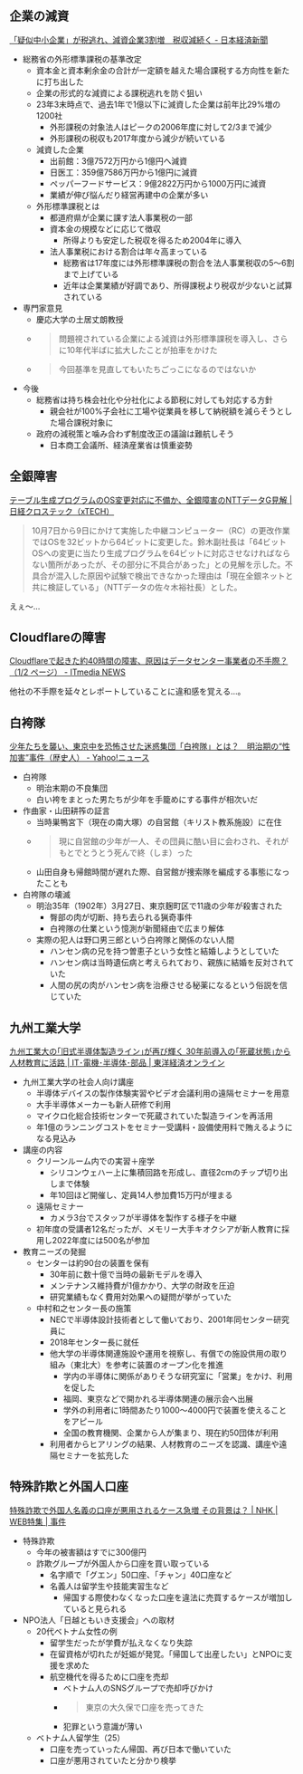 ## 企業の減資

[「疑似中小企業」が税逃れ、減資企業3割増　税収減続く - 日本経済新聞](https://www.nikkei.com/article/DGXZQOUA0244G0S3A101C2000000/)

- 総務省の外形標準課税の基準改定
  - 資本金と資本剰余金の合計が一定額を越えた場合課税する方向性を新たに打ち出した
  - 企業の形式的な減資による課税逃れを防ぐ狙い
  - 23年3末時点で、過去1年で1億以下に減資した企業は前年比29%増の1200社
    - 外形課税の対象法人はピークの2006年度に対して2/3まで減少
    - 外形課税の税収も2017年度から減少が続いている
  - 減資した企業
    - 出前館：3億7572万円から1億円へ減資
    - 日医工：359億7586万円から1億円に減資
    - ペッパーフードサービス：9億2822万円から1000万円に減資
    - 業績が伸び悩んだり経営再建中の企業が多い
  - 外形標準課税とは
    - 都道府県が企業に課す法人事業税の一部
    - 資本金の規模などに応じて徴収
      - 所得よりも安定した税収を得るため2004年に導入
    - 法人事業税における割合は年々高まっている
      - 総務省は17年度には外形標準課税の割合を法人事業税収の5～6割まで上げている
      - 近年は企業業績が好調であり、所得課税より税収が少ないと試算されている
- 専門家意見
  - 慶応大学の土居丈朗教授
  - > 問題視されている企業による減資は外形標準課税を導入し、さらに10年代半ばに拡大したことが拍車をかけた
  - > 今回基準を見直してもいたちごっこになるのではないか
- 今後
  - 総務省は持ち株会社化や分社化による節税に対しても対応する方針
    - 親会社が100%子会社に工場や従業員を移して納税額を減らそうとした場合課税対象に
  - 政府の減税策と噛み合わず制度改正の議論は難航しそう
    - 日本商工会議所、経済産業省は慎重姿勢

## 全銀障害

[テーブル生成プログラムのOS変更対応に不備か、全銀障害のNTTデータG見解 | 日経クロステック（xTECH）](https://xtech.nikkei.com/atcl/nxt/news/18/16234/)

> 10月7日から9日にかけて実施した中継コンピューター（RC）の更改作業ではOSを32ビットから64ビットに変更した。鈴木副社長は「64ビットOSへの変更に当たり生成プログラムを64ビットに対応させなければならない箇所があったが、その部分に不具合があった」との見解を示した。不具合が混入した原因や試験で検出できなかった理由は「現在全銀ネットと共に検証している」（NTTデータの佐々木裕社長）とした。

えぇ～…

## Cloudflareの障害

[Cloudflareで起きた約40時間の障害、原因はデータセンター事業者の不手際？（1/2 ページ） - ITmedia NEWS](https://www.itmedia.co.jp/news/articles/2311/07/news106.html)

他社の不手際を延々とレポートしていることに違和感を覚える…。

## 白袴隊

[少年たちを襲い、東京中を恐怖させた迷惑集団「白袴隊」とは？　明治期の“性加害”事件（歴史人） - Yahoo!ニュース](https://news.yahoo.co.jp/articles/846ed9a00e857663b7fe2b5350c780c6a2f75b6c)

- 白袴隊
  - 明治末期の不良集団
  - 白い袴をまとった男たちが少年を手籠めにする事件が相次いだ
- 作曲家・山田耕筰の証言
  - 当時巣鴨宮下（現在の南大塚）の自営館（キリスト教系施設）に在住
  - > 現に自営館の少年が一人、その団員に酷い目に会わされ、それがもとでとうとう死んで終（しま）った
  - 山田自身も帰館時間が遅れた際、自営館が捜索隊を編成する事態になったことも
- 白袴隊の壊滅
  - 明治35年（1902年）3月27日、東京麹町区で11歳の少年が殺害された
    - 臀部の肉が切断、持ち去られる猟奇事件
    - 白袴隊の仕業という憶測が新聞経由で広まり解体
  - 実際の犯人は野口男三郎という白袴隊と関係のない人間
    - ハンセン病の兄を持つ曽恵子という女性と結婚しようとしていた
    - ハンセン病は当時遺伝病と考えられており、親族に結婚を反対されていた
    - 人間の尻の肉がハンセン病を治療させる秘薬になるという俗説を信じていた

## 九州工業大学

[九州工業大の｢旧式半導体製造ライン｣が再び輝く 30年前導入の｢死蔵状態｣から人材教育に活路 | IT･電機･半導体･部品 | 東洋経済オンライン](https://toyokeizai.net/articles/-/711195)

- 九州工業大学の社会人向け講座
  - 半導体デバイスの製作体験実習やビデオ会議利用の遠隔セミナーを用意
  - 大手半導体メーカーも新人研修で利用
  - マイクロ化総合技術センターで死蔵されていた製造ラインを再活用
  - 年1億のランニングコストをセミナー受講料・設備使用料で賄えるようになる見込み
- 講座の内容
  - クリーンルーム内での実習＋座学
    - シリコンウェハー上に集積回路を形成し、直径2cmのチップ切り出しまで体験
    - 年10回ほど開催し、定員14人参加費15万円が埋まる
  - 遠隔セミナー
    - カメラ3台でスタッフが半導体を製作する様子を中継
  - 初年度の受講者12名だったが、メモリー大手キオクシアが新人教育に採用し2022年度には500名が参加
- 教育ニーズの発掘
  - センターは約90台の装置を保有
    - 30年前に数十億で当時の最新モデルを導入
    - メンテナンス維持費が1億かかり、大学の財政を圧迫
    - 研究業績もなく費用対効果への疑問が挙がっていた
  - 中村和之センター長の施策
    - NECで半導体設計技術者として働いており、2001年同センター研究員に
    - 2018年センター長に就任
    - 他大学の半導体関連施設や運用を視察し、有償での施設供用の取り組み（東北大）を参考に装置のオープン化を推進
      - 学内の半導体に関係がありそうな研究室に「営業」をかけ、利用を促した
      - 福岡、東京などで開かれる半導体関連の展示会へ出展
      - 学外の利用者に1時間あたり1000～4000円で装置を使えることをアピール
      - 全国の教育機関、企業から人が集まり、現在約50団体が利用
    - 利用者からヒアリングの結果、人材教育のニーズを認識、講座や遠隔セミナーを拡充した

## 特殊詐欺と外国人口座

[特殊詐欺で外国人名義の口座が悪用されるケース急増 その背景は？ | NHK | WEB特集 | 事件](https://www3.nhk.or.jp/news/html/20231107/k10014248511000.html)

- 特殊詐欺
  - 今年の被害額はすでに300億円
  - 詐欺グループが外国人から口座を買い取っている
    - 名字順で「グエン」50口座、「チャン」40口座など
    - 名義人は留学生や技能実習生など
      - 帰国する際使わなくなった口座を違法に売買するケースが増加していると見られる
- NPO法人「日越ともいき支援会」への取材
  - 20代ベトナム女性の例
    - 留学生だったが学費が払えなくなり失踪
    - 在留資格が切れたが妊娠が発覚。「帰国して出産したい」とNPOに支援を求めた
    - 航空機代を得るために口座を売却
      - ベトナム人のSNSグループで売却呼びかけ
      - > 東京の大久保で口座を売ってきた
      - 犯罪という意識が薄い
  - ベトナム人留学生（25）
    - 口座を売っていったん帰国、再び日本で働いていた
    - 口座が悪用されていたと分かり検挙
